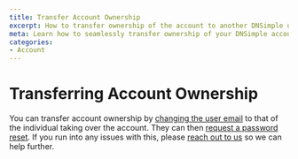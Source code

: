 ```yaml
---
title: Transfer Account Ownership
excerpt: How to transfer ownership of the account to another DNSimple user.
meta: Learn how to seamlessly transfer ownership of your DNSimple account to another user with our step-by-step guide, ensuring a smooth transition and secure management.
categories:
- Account
---
```


# Transferring Account Ownership

You can transfer account ownership by [changing the user email](/articles/changing-email/#changing-the-user-email) to that of the individual taking over the account. They can then [request a password reset](/articles/forgot-password/). If you run into any issues with this, please [reach out to us](https://dnsimple.com/contact) so we can help further.
